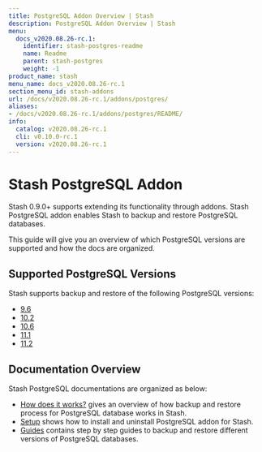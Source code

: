```yaml
---
title: PostgreSQL Addon Overview | Stash
description: PostgreSQL Addon Overview | Stash
menu:
  docs_v2020.08.26-rc.1:
    identifier: stash-postgres-readme
    name: Readme
    parent: stash-postgres
    weight: -1
product_name: stash
menu_name: docs_v2020.08.26-rc.1
section_menu_id: stash-addons
url: /docs/v2020.08.26-rc.1/addons/postgres/
aliases:
- /docs/v2020.08.26-rc.1/addons/postgres/README/
info:
  catalog: v2020.08.26-rc.1
  cli: v0.10.0-rc.1
  version: v2020.08.26-rc.1
---
```


# Stash PostgreSQL Addon

Stash 0.9.0+ supports extending its functionality through addons. Stash PostgreSQL addon enables Stash to backup and restore PostgreSQL databases.

This guide will give you an overview of which PostgreSQL versions are supported and how the docs are organized.

## Supported PostgreSQL Versions

Stash supports backup and restore of the following PostgreSQL versions:

- [9.6](/docs/v2020.08.26-rc.1/addons/postgres/guides/9.6/standalone)
- [10.2](/docs/v2020.08.26-rc.1/addons/postgres/guides/10.2/standalone)
- [10.6](/docs/v2020.08.26-rc.1/addons/postgres/guides/10.6/standalone)
- [11.1](/docs/v2020.08.26-rc.1/addons/postgres/guides/11.1/standalone)
- [11.2](/docs/v2020.08.26-rc.1/addons/postgres/guides/11.2/standalone)

## Documentation Overview

Stash PostgreSQL documentations are organized as below:

- [How does it works?](/docs/v2020.08.26-rc.1/addons/postgres/overview) gives an overview of how backup and restore process for PostgreSQL database works in Stash.
- [Setup](/docs/v2020.08.26-rc.1/addons/postgres/setup/install) shows how to install and uninstall PostgreSQL addon for Stash.
- [Guides](/docs/v2020.08.26-rc.1/addons/postgres/guides/11.2/standalone) contains step by step guides to backup and restore different versions of PostgreSQL databases.
